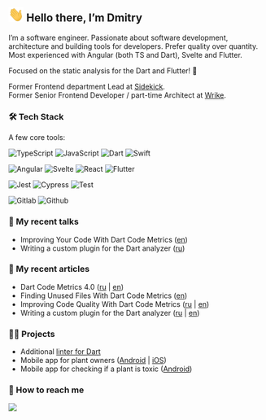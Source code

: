 ##  <img src="https://raw.githubusercontent.com/ABSphreak/ABSphreak/master/gifs/Hi.gif" width="30">  Hello there, I’m Dmitry

I’m a software engineer. Passionate about software development, architecture and building tools for developers. Prefer quality over quantity. Most experienced with Angular (both TS and Dart), Svelte and Flutter.

Focused on the static analysis for the Dart and Flutter! 🎯

Former Frontend department Lead at [Sidekick](https://www.meetsidekick.com/). \
Former Senior Frontend Developer / part-time Architect at [Wrike](https://www.wrike.com/).

### 🛠 Tech Stack

A few core tools:

![TypeScript](https://img.shields.io/badge/-TypeScript-05122A?style=flat&logo=typescript) ![JavaScript](https://img.shields.io/badge/-JavaScript-05122A?style=flat&logo=javascript) ![Dart](https://img.shields.io/badge/-Dart-05122A?style=flat&logo=dart&logoColor=blue) ![Swift](https://img.shields.io/badge/-Swift-05122A?style=flat&logo=swift)

![Angular](https://img.shields.io/badge/-Angular-05122A?style=flat&logo=angular&logoColor=red) ![Svelte](https://img.shields.io/badge/-Svelte-05122A?style=flat&logo=svelte) ![React](https://img.shields.io/badge/-React-05122A?style=flat&logo=react) ![Flutter](https://img.shields.io/badge/-Flutter-05122A?style=flat&logo=flutter&logoColor=blue)

![Jest](https://img.shields.io/badge/-Jest-05122A?style=flat&logo=jest) ![Cypress](https://img.shields.io/badge/-Cypress-05122A?style=flat&logo=cypress)
![Test](https://img.shields.io/badge/-Test-05122A?style=flat&logo=dart)

![Gitlab](https://img.shields.io/badge/-Gitlab-05122A?style=flat&logo=gitlab) ![Github](https://img.shields.io/badge/-Github-05122A?style=flat&logo=github)

### 🎤 My recent talks

* Improving Your Code With Dart Code Metrics ([en](https://www.youtube.com/watch?v=k-3Y61qdq-4))
* Writing a custom plugin for the Dart analyzer ([ru](https://www.youtube.com/watch?v=I37R0BKeuHk))


### 📖 My recent articles

* Dart Code Metrics 4.0 ([ru](https://habr.com/ru/company/wrike/blog/573140/) | [en](https://medium.com/wriketechclub/dart-code-metrics-4-0-commands-monorepo-support-and-new-rules-e7f381692eb5))
* Finding Unused Files With Dart Code Metrics ([en](https://medium.com/wriketechclub/finding-unused-files-with-dart-code-metrics-b9aba48ad7ca))
* Improving Code Quality With Dart Code Metrics ([ru](https://habr.com/ru/company/wrike/blog/552012/) | [en](https://medium.com/wriketechclub/improving-code-quality-with-dart-code-metrics-430a5e3e316d))
* Writing a custom plugin for the Dart analyzer ([ru](https://habr.com/ru/company/wrike/blog/541672/) | [en](https://medium.com/wriketechclub/creating-a-custom-plugin-for-dart-analyzer-48b76d81a239))

### 👨‍💻 Projects

- Additional [linter for Dart](https://github.com/wrike/dart-code-metrics)
- Mobile app for plant owners ([Android](https://play.google.com/store/apps/details?id=com.seqapps.lovely) | [iOS](https://apps.apple.com/app/id1545748152))
- Mobile app for checking if a plant is toxic ([Android](https://play.google.com/store/apps/details?id=com.seqapps.toxicplants))

### 📮 How to reach me

<a href="https://twitter.com/_incendial"><img src="https://img.shields.io/badge/-%40__incendial-1CA2F1?style=flat&logo=twitter&logoColor=white"/></a>
